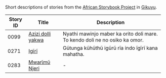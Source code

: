 Short descriptions of stories from the [African Storybook Project](http://my.africanstorybook.org) in [Gikuyu](https://github.com/global-asp/asp-source/tree/master/ki).

Story ID | Title | Description
-------- | ----- | -----------
0099 | [Azizi dolli yakwa](http://my.africanstorybook.org/stories/azizi-dolli-yakwa) | Nyathi mawinjo maber ka orito doli mare. To kendo doli ne no osiko ka omor.  
0271 | [Igĩrĩ](http://my.africanstorybook.org/stories/igĩrĩ) | Gũtunga kũhũthũ igũrũ rĩa indo ĩgĩrĩ kana mahatha. 
0283 | [Mwarῖmῦ Njeri](http://my.africanstorybook.org/stories/mwarῖmῦ-njeri) | -

